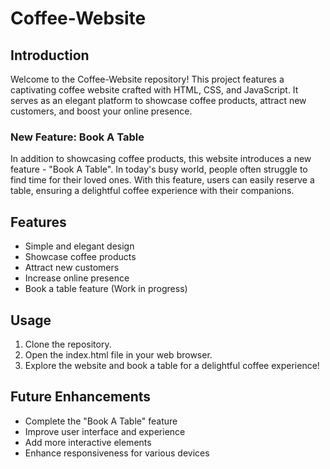 # Coffee-Website

## Introduction

Welcome to the Coffee-Website repository! This project features a captivating coffee website crafted with HTML, CSS, and JavaScript. It serves as an elegant platform to showcase coffee products, attract new customers, and boost your online presence.

### New Feature: Book A Table

In addition to showcasing coffee products, this website introduces a new feature - "Book A Table". In today's busy world, people often struggle to find time for their loved ones. With this feature, users can easily reserve a table, ensuring a delightful coffee experience with their companions.

## Features

- Simple and elegant design
- Showcase coffee products
- Attract new customers
- Increase online presence
- Book a table feature (Work in progress)

## Usage

1. Clone the repository.
2. Open the index.html file in your web browser.
3. Explore the website and book a table for a delightful coffee experience!

## Future Enhancements

- Complete the "Book A Table" feature
- Improve user interface and experience
- Add more interactive elements
- Enhance responsiveness for various devices



